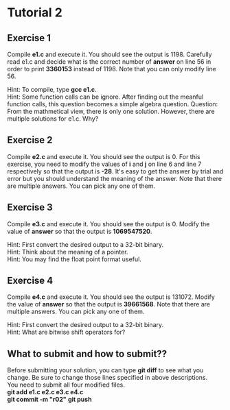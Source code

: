 Tutorial 2
==========

## Exercise 1 
Compile **e1.c** and execute it. You should see the output is 1198. Carefully read e1.c and decide what is the correct number of **answer** on line 56 in order to print **3360153** instead of 1198. Note that you can only modify line 56.

Hint: To compile, type **gcc e1.c**.  
Hint: Some function calls can be ignore. After finding out the meanful function calls, this question becomes a simple algebra question.
Question: From the mathmetical view, there is only one solution. However, there are multiple solutions for e1.c. Why?

## Exercise 2
Compile **e2.c** and execute it. You should see the output is 0. For this exercise, you need to modify the values of **i** and **j** on line 6 and line 7 respectively so that the output is **-28**. It's easy to get the answer by trial and error but you should understand the meaning of the answer. Note that there are multiple answers. You can pick any one of them.

## Exercise 3
Compile **e3.c** and execute it. You should see the output is 0. Modify the value of **answer** so that the output is **1069547520**.

Hint: First convert the desired output to a 32-bit binary.  
Hint: Think about the meaning of a pointer.  
Hint: You may find the float point format useful.

## Exercise 4
Compile **e4.c** and execute it. You should see the output is 131072. Modify the value of **answer** so that the output is **39661568**. Note that there are multiple answers. You can pick any one of them.

Hint: First convert the desired output to a 32-bit binary.  
Hint: What are bitwise shift operators for?

## What to submit and how to submit??
Before submitting your solution, you can type **git diff** to see what you change. Be sure to change those lines specified in above descriptions.  
You need to submit all four modified files.  
**git add e1.c e2.c e3.c e4.c**  
**git commit -m "r02"**
**git push**
